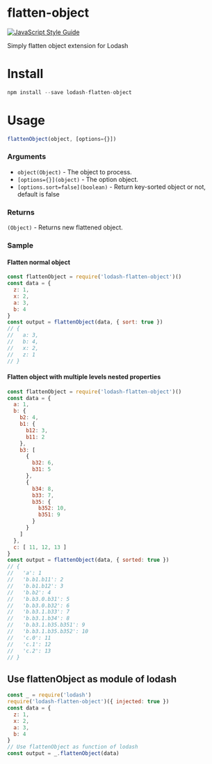 # flatten-object

<!-- [![Build Status](https://travis-ci.com/edwincen/unwind.svg?branch=master)](https://travis-ci.com/edwincen/unwind) [![Greenkeeper badge](https://badges.greenkeeper.io/edwincen/unwind.svg)](https://greenkeeper.io/) -->
[![JavaScript Style Guide](https://img.shields.io/badge/code_style-standard-brightgreen.svg)](https://standardjs.com)

Simply flatten object extension for Lodash

# Install

```javascript
npm install --save lodash-flatten-object
```
# Usage

```javascript
flattenObject(object, [options={}])
```
### Arguments
- ```object(Object)``` - The object to process.
- ```[options={}](object)``` - The option object.
- ```[options.sort=false](boolean)``` - Return key-sorted object or not, default is false

### Returns
```(Object)``` - Returns new flattened object.

### Sample

#### Flatten normal object

```javascript
const flattenObject = require('lodash-flatten-object')()
const data = {
  z: 1,
  x: 2,
  a: 3,
  b: 4
}
const output = flattenObject(data, { sort: true })
// {
//   a: 3,
//   b: 4,
//   x: 2,
//   z: 1
// }
```
#### Flatten object with multiple levels nested properties

```javascript
const flattenObject = require('lodash-flatten-object')()
const data = {
  a: 1,
  b: {
    b2: 4,
    b1: {
      b12: 3,
      b11: 2
    },
    b3: [
      {
        b32: 6,
        b31: 5
      },
      {
        b34: 8,
        b33: 7,
        b35: {
          b352: 10,
          b351: 9
        }
      }
    ]
  },
  c: [ 11, 12, 13 ]
}
const output = flattenObject(data, { sorted: true })
// {
//   'a': 1
//   'b.b1.b11': 2
//   'b.b1.b12': 3
//   'b.b2': 4
//   'b.b3.0.b31': 5
//   'b.b3.0.b32': 6
//   'b.b3.1.b33': 7
//   'b.b3.1.b34': 8
//   'b.b3.1.b35.b351': 9
//   'b.b3.1.b35.b352': 10
//   'c.0': 11
//   'c.1': 12
//   'c.2': 13
// }
```

## Use flattenObject as module of lodash
```javascript
const _ = require('lodash')
require('lodash-flatten-object')({ injected: true })
const data = {
  z: 1,
  x: 2,
  a: 3,
  b: 4
}
// Use flattenObject as function of lodash
const output = _.flattenObject(data)
```
